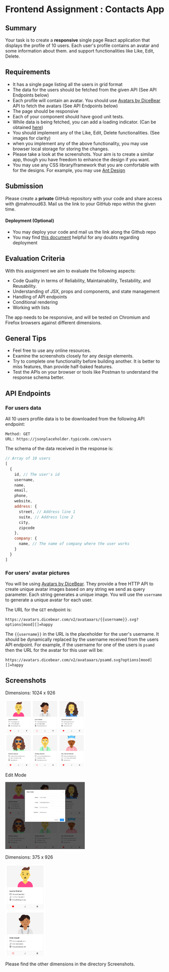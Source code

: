 # Frontend Assignment : Contacts App

## Summary

Your task is to create a **responsive** single page React application that displays the profile of 10 users. Each user's profile contains an avatar and some information about them. and support functionalities like Like, Edit, Delete.

## Requirements

- It has a single page listing all the users in grid format
- The data for the users should be fetched from the given API (See API Endpoints below)
- Each profile will contain an avatar. You should use [Avatars by DiceBear](https://avatars.dicebear.com/) API to fetch the avatars (See API Endpoints below)
- The page should be responsive
- Each of your component should have good unit tests.
- While data is being fetched, you can add a loading indicator. (Can be obtained [here](https://tobiasahlin.com/spinkit/))
- You should implement any of the Like, Edit, Delete functionalities. (See images for clarity)
- when you implement any of the above functionality, you may use browser local storage for storing the changes.
- Please take a look at the screenshots. Your aim is to create a similar app, though you have freedom to enhance the design if you want.
- You may use any CSS library/framework that you are comfortable with for the designs. For example, you may use [Ant Design](https://ant.design/)

## Submission

Please create a **private** GitHub repository with your code and share access with @mahmoud63.
Mail us the link to your GitHub repo within the given time.

#### Deployment (Optional)

- You may deploy your code and mail us the link along the Github repo
- You may find [this document](https://create-react-app.dev/docs/deployment/) helpful for any doubts regarding deployment

## Evaluation Criteria

With this assignment we aim to evaluate the following aspects:

- Code Quality in terms of Reliability, Maintainability, Testability, and Reusability.
- Understanding of JSX, props and components, and state management
- Handling of API endpoints
- Conditional rendering
- Working with lists

The app needs to be responsive, and will be tested on Chromium and Firefox browsers against different dimensions.

## General Tips

- Feel free to use any online resources.
- Examine the screenshots closely for any design elements.
- Try to complete one functionality before building another. It is better to miss features, than provide half-baked features.
- Test the APIs on your browser or tools like Postman to understand the response schema better.

## API Endpoints

### For users data

All 10 users profile data is to be downloaded from the following API endpoint:

```
Method: GET
URL: https://jsonplaceholder.typicode.com/users
```

The schema of the data received in the response is:

```Javascript
// Array of 10 users
[
  {
    id,	// The user's id
    username,
    name,
    email,
    phone,
    website,
    address: {
	  street, // Address line 1
	  suite, // Address line 2
	  city,
	  zipcode
    },
    company: {
	  name, // The name of company where the user works
    }
  }
]
```

### For users' avatar pictures

You will be using [Avatars by DiceBear](https://avatars.dicebear.com/). They provide a free HTTP API to create unique avatar images based on any string we send as query parameter. Each string generates a unique image. You will use the `username` to generate a unique avatar for each user.

The URL for the `GET` endpoint is:

```
https://avatars.dicebear.com/v2/avataaars/{{username}}.svg?options[mood][]=happy
```

The `{{username}}` in the URL is the placeholder for the user's username. It should be dynamically replaced by the username received from the users API endpoint. For example, if the username for one of the users is `psamd` then the URL for the avatar for this user will be:

```
https://avatars.dicebear.com/v2/avataaars/psamd.svg?options[mood][]=happy
```

## Screenshots

Dimensions: 1024 x 926

<img src="./src/assets/Screenshots/1024x926.png" width="50%" height="50%">

Edit Mode

<img src="./src/assets/Screenshots/edit.png" width="50%" height="50%">

Dimensions: 375 x 926

<img src="./src/assets/Screenshots/375x926.png" width="25%" height="25%">

Please find the other dimensions in the directory Screenshots.
